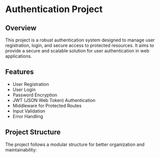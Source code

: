 # Authentication Project

## Overview

This project is a robust authentication system designed to manage user registration, login, and secure access to protected resources. It aims to provide a secure and scalable solution for user authentication in web applications.

## Features

- <i class="fas fa-user-plus"></i> User Registration
- <i class="fas fa-sign-in-alt"></i> User Login
- <i class="fas fa-lock"></i> Password Encryption
- <i class="fas fa-key"></i> JWT (JSON Web Token) Authentication
- <i class="fas fa-shield-alt"></i> Middleware for Protected Routes
- <i class="fas fa-check-circle"></i> Input Validation
- <i class="fas fa-exclamation-triangle"></i> Error Handling

## Project Structure

The project follows a modular structure for better organization and maintainability:
